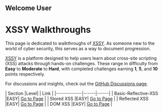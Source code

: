 ## Welcome User

# XSSY Walkthroughs  

This page is dedicated to walkthroughs of [XSSY](https://xssy.uk/). As someone new to the world of cyber security, this serves as a way to document progression.  

[XSSY](https://xssy.uk/) is a platform designed to help users learn about cross-site scripting (XSS) attacks through hands-on challenges. These range in difficulty from **Easy** to **Moderate** to **Hard**, with completed challenges earning **1**, **5**, and **10** points respectively.  

For discussions and insights, check out the [GitHub Discussions page](https://github.com/paj28/xssy/discussions).


| Section   |Level|   | Link |
|-------------|------|------|
| Basic-Reflective-XSS  |EASY| [Go to Page](Basic-Reflective-XSS.md) |
| Stored XSS  |EASY| [Go to Page](link-to-stored-xss) |
| Reflected XSS |EASY| [Go to Page](link-to-reflected-xss) |
| DOM XSS     |EASY| [Go to Page](link-to-dom-xss) |





